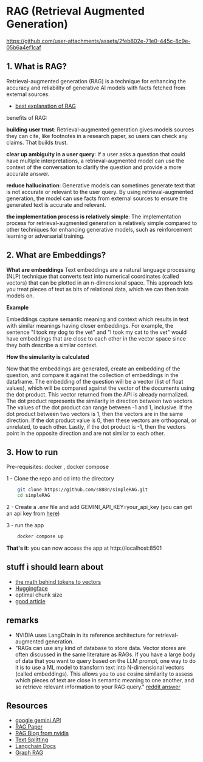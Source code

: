 # RAG (Retrieval Augmented Generation)

https://github.com/user-attachments/assets/2feb802e-71e0-445c-8c9e-05b6a4ef1caf


## 1. What is RAG?
Retrieval-augmented generation (RAG) is a technique for enhancing the accuracy and reliability of generative AI models with facts fetched from external sources.

- [best explanation of RAG](https://www.youtube.com/watch?v=u47GtXwePms)

benefits of RAG:

**building user trust**:
    Retrieval-augmented generation gives models sources they can cite, like footnotes in a research paper, so users can check any claims. That builds trust.

**clear up ambiguity in a user query**:
    If a user asks a question that could have multiple interpretations, a retrieval-augmented model can use the context of the conversation to clarify the question and provide a more accurate answer.

**reduce hallucination**:
    Generative models can sometimes generate text that is not accurate or relevant to the user query. By using retrieval-augmented generation, the model can use facts from external sources to ensure the generated text is accurate and relevant.

**the implementation process is relatively simple**:
    The implementation process for retrieval-augmented generation is relatively simple compared to other techniques for enhancing generative models, such as reinforcement learning or adversarial training.

## 2. What are Embeddings?

**What are embeddings**
Text embeddings are a natural language processing (NLP) technique that converts text into numerical coordinates (called vectors) that can be plotted in an n-dimensional space. This approach lets you treat pieces of text as bits of relational data, which we can then train models on.

**Example**

Embeddings capture semantic meaning and context which results in text with similar meanings having closer embeddings. For example, the sentence "I took my dog to the vet" and "I took my cat to the vet" would have embeddings that are close to each other in the vector space since they both describe a similar context.

**How the simularity is calculated**

Now that the embeddings are generated, create an embedding of the question, and compare it against the collection of embeddings in the dataframe.
The embedding of the question will be a vector (list of float values), which will be compared against the vector of the documents using the dot product. This vector returned from the API is already normalized. The dot product represents the similarity in direction between two vectors.
The values of the dot product can range between -1 and 1, inclusive. If the dot product between two vectors is 1, then the vectors are in the same direction. If the dot product value is 0, then these vectors are orthogonal, or unrelated, to each other. Lastly, if the dot product is -1, then the vectors point in the opposite direction and are not similar to each other.

## 3. How to run
Pre-requisites: docker , docker compose

1 - Clone the repo and cd into the directory
```bash 
    git clone https://github.com/s888n/simpleRAG.git
    cd simpleRAG
```

2 - Create a .env file and add GEMINI_API_KEY=your_api_key (you can get an api key from [here](https://aistudio.google.com/app/apikeys))

3 - run the app
```bash
    docker compose up
```
**That's it**: you can now access the app at http://localhost:8501


## stuff i should learn about

- [the math behind tokens to vectors](https://medium.com/@amallya0523/how-an-llm-understands-input-the-math-under-the-hood-114ac69f96c6)
- [Huggingface](https://huggingface.co/docs)
- optimal chunk size
- [good article](https://retrieval-tutorials.vercel.app/)

## remarks
 - NVIDIA uses LangChain in its reference architecture for retrieval-augmented generation.
- "RAGs can use any kind of database to store data. Vector stores are often discussed in the same literature as RAGs. If you have a large body of data that you want to query based on the LLM prompt, one way to do it is to use a ML model to transform text into N-dimensional vectors (called embeddings). This allows you to use cosine similarity to assess which pieces of text are close in semantic meaning to one another, and so retrieve relevant information to your RAG query." [reddit answer](https://www.reddit.com/r/MachineLearning/comments/1b5l18k/d_types_of_rag_implementations_and_their_benefits/')
## Resources

- [google gemini API](https://ai.google.dev/gemini-api/docs)
- [RAG Paper](https://arxiv.org/pdf/2005.11401)
- [RAG Blog from nvidia](https://ai.facebook.com/blog/retrieval-augmented-generation-of-human-like-text/)
- [Text Splitting](https://github.com/FullStackRetrieval-com/RetrievalTutorials/blob/main/tutorials/LevelsOfTextSplitting/5_Levels_Of_Text_Splitting.ipynb)
- [Langchain Docs](https://python.langchain.com/docs/introduction/)
- [Graph RAG](https://www.microsoft.com/en-us/research/blog/graphrag-unlocking-llm-discovery-on-narrative-private-data/)


